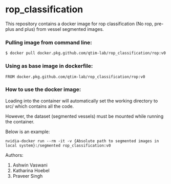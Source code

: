 # rop_classification

This repository contains a docker image for rop classification (No rop, pre-plus and plus) from vessel segmented images.

### Pulling image from command line:
```
$ docker pull docker.pkg.github.com/qtim-lab/rop_classification/rop:v0
```

### Using as base image in dockerfile:
```
FROM docker.pkg.github.com/qtim-lab/rop_classification/rop:v0
```

### How to use the docker image:
Loading into the container will automatically set the working directory to src/ which contains all the code. 

However, the dataset (segmented vessels) must be mounted while running the container. 

Below is an example:
```
nvidia-docker run --rm -it -v {Absolute path to segmented images in local system}:/segmented rop_classification:v0
```

Authors:
1. Ashwin Vaswani
2. Katharina Hoebel
3. Praveer Singh

